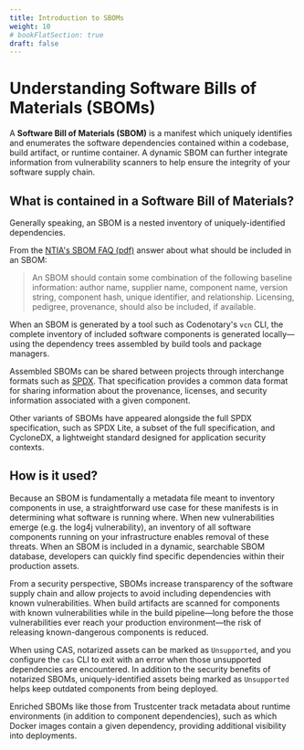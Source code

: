 ```yaml
---
title: Introduction to SBOMs
weight: 10
# bookFlatSection: true
draft: false
---
```


# Understanding Software Bills of Materials (SBOMs)

A **Software Bill of Materials (SBOM)** is a manifest which uniquely identifies and enumerates the software dependencies contained within a codebase, build artifact, or runtime container. A dynamic SBOM can further integrate information from vulnerability scanners to help ensure the integrity of your software supply chain.

## What is contained in a Software Bill of Materials?

Generally speaking, an SBOM is a nested inventory of uniquely-identified dependencies.

From the [NTIA's SBOM FAQ (pdf)](https://www.ntia.gov/files/ntia/publications/sbom_faq_-_20201116.pdf) answer about what should be included in an SBOM:

> An SBOM should contain some combination of the following baseline information: author name, supplier name, component name, version string, component hash, unique identifier, and relationship. Licensing, pedigree, provenance, should also be included, if available.

When an SBOM is generated by a tool such as Codenotary's `vcn` CLI, the complete inventory of included software components is generated locally—using the dependency trees assembled by build tools and package managers.

Assembled SBOMs can be shared between projects through interchange formats such as [SPDX](https://spdx.dev). That specification provides a common data format for sharing information about the provenance, licenses, and security information associated with a given component.

Other variants of SBOMs have appeared alongside the full SPDX specification, such as SPDX Lite, a subset of the full specification, and CycloneDX, a lightweight standard designed for application security contexts.

## How is it used?

Because an SBOM is fundamentally a metadata file meant to inventory components in use, a straightforward use case for these manifests is in determining what software is running where. When new vulnerabilities emerge (e.g. the log4j vulnerability), an inventory of all software components running on your infrastructure enables removal of these threats. When an SBOM is included in a dynamic, searchable SBOM database, developers can quickly find specific dependencies within their production assets.

From a security perspective, SBOMs increase transparency of the software supply chain and allow projects to avoid including dependencies with known vulnerabilities. When build artifacts are scanned for components with known vulnerabilities while in the build pipeline—long before the those vulnerabilities ever reach your production environment—the risk of releasing known-dangerous components is reduced.

When using CAS, notarized assets can be marked as `Unsupported`, and you configure the `cas` CLI to exit with an error when those unsupported dependencies are encountered. In addition to the security benefits of notarized SBOMs, uniquely-identified assets being marked as `Unsupported` helps keep outdated components from being deployed.

Enriched SBOMs like those from Trustcenter track metadata about runtime environments (in addition to component dependencies), such as which Docker images contain a given dependency, providing additional visibility into deployments.
